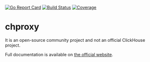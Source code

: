 [![Go Report Card](https://goreportcard.com/badge/github.com/gdd3/chproxy)](https://goreportcard.com/report/github.com/gdd3/chproxy)
[![Build Status](https://travis-ci.org/Vertamedia/chproxy.svg?branch=master)](https://travis-ci.org/Vertamedia/chproxy?branch=master)
[![Coverage](https://img.shields.io/badge/gocover.io-75.7%25-green.svg)](http://gocover.io/github.com/gdd3/chproxy?version=1.9)

# chproxy

It is an open-source community project and not an official ClickHouse project.

Full documentation is available on [the official website](https://www.chproxy.org/).
